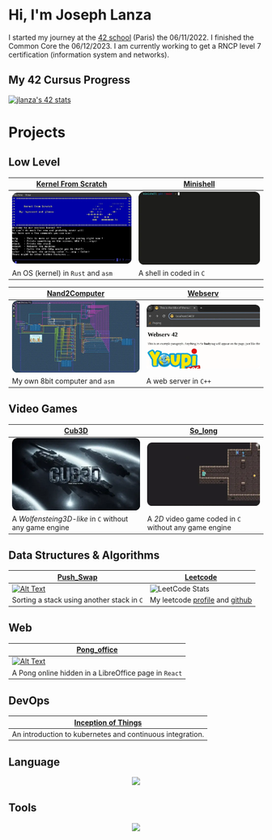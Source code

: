 # Hi, I'm Joseph Lanza
I started my journey at the [42 school](https://github.com/42Paris) (Paris) the 06/11/2022. I finished the Common Core the 06/12/2023. I am currently working to get a RNCP level 7 certification (information system and networks).

## My 42 Cursus Progress 
[![jlanza's 42 stats](https://badge.mediaplus.ma/darkblue/jlanza?1337Badge=off&UM6P=off)](https://github.com/jlanza)

# Projects
## Low Level
|[Kernel From Scratch](https://github.com/lanzaj/kfs)|[Minishell](https://github.com/lanzaj/minishell)|
|---|---|
|<a href="https://github.com/lanzaj/kfs"><img src="./kfs.webp" alt="Alt Text" style="width:400px;"></a>|<a href="https://github.com/lanzaj/minishell"><img src="./minishell.webp" alt="Alt Text" style="width:400px;"></a>|
| An OS (kernel) in `Rust` and `asm`| A shell in coded in `C` |

|[Nand2Computer](https://github.com/lanzaj/Nand2Computer)|[Webserv](https://github.com/lanzaj/webserv)|
|---|---|
|<a href="https://github.com/lanzaj/Nand2Computer"><img src="./Nand2Computer.webp" alt="Alt Text" style="width:400px;"></a>|<a href="https://github.com/lanzaj/webserv"><img src="./webserv.webp" alt="Alt Text" style="width:400px;"></a>|
| My own 8bit computer and `asm`| A web server in `C++` |

## Video Games

|[Cub3D](https://github.com/lanzaj/cub3d) | [So_long](https://github.com/lanzaj/so_long) |
|---|---|
|<a href="https://github.com/lanzaj/cub3d"><img src="./cub3d.webp" alt="Alt Text" style="width:400px;"></a>|<a href="https://github.com/lanzaj/so_long"><img src="./so_long.webp" alt="Alt Text" style="width:400px;"></a>|
|A *Wolfensteing3D-like* in `C` without any game engine | A *2D* video game coded in `C` without any game engine|

## Data Structures & Algorithms
|[Push_Swap](https://github.com/lanzaj/push_swap)|[Leetcode](https://leetcode.com/u/jlanza/)|
|---|---|
|<a href="https://github.com/lanzaj/push_swap"><img src="./push_swap.webp" alt="Alt Text" style="width:400px;"></a>|![LeetCode Stats](https://leetcard.jacoblin.cool/jlanza?theme=nord&font=Laila)|
|Sorting a stack using another stack in `C`|My leetcode [profile](https://leetcode.com/u/jlanza/) and [github](https://github.com/lanzaj/leetcode)|

## Web
|[Pong_office](https://github.com/rertzer/ft_transcendence)|
|---|
|<a href="https://github.com/rertzer/ft_transcendence"><img src="./pongoffice.webp" alt="Alt Text" style="width:400px;"></a>|
|A Pong online hidden in a LibreOffice page in `React`|

## DevOps
|[Inception of Things](https://github.com/lanzaj/Inception-of-Things)|
|---|
|An introduction to kubernetes and continuous integration.|

## Language
<p align="center">
    <a href="https://skillicons.dev">
    <img src="https://skillicons.dev/icons?i=c,cpp,cs,python,rust,react,js,ts,html,css,ocaml&perline=50" />
    </a>
</p>

## Tools
<p align="center">
    <a href="https://skillicons.dev">
    <img src="https://skillicons.dev/icons?i=linux,bash,git,gitlab,vim,vscode,docker,kubernetes,ansible,aws,blender&perline=50" />
    </a>
</p>
